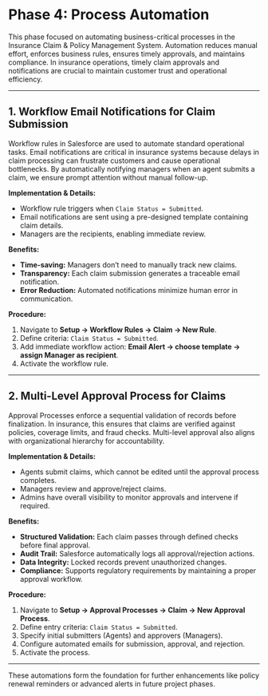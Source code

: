 # Phase 4: Process Automation 

This phase focused on automating business-critical processes in the Insurance Claim & Policy Management System. Automation reduces manual effort, enforces business rules, ensures timely approvals, and maintains compliance. In insurance operations, timely claim approvals and notifications are crucial to maintain customer trust and operational efficiency.

---

## 1. Workflow Email Notifications for Claim Submission

 
Workflow rules in Salesforce are used to automate standard operational tasks. Email notifications are critical in insurance systems because delays in claim processing can frustrate customers and cause operational bottlenecks. By automatically notifying managers when an agent submits a claim, we ensure prompt attention without manual follow-up.

**Implementation & Details:**  
- Workflow rule triggers when `Claim Status = Submitted`.  
- Email notifications are sent using a pre-designed template containing claim details.  
- Managers are the recipients, enabling immediate review.

**Benefits:**  
- **Time-saving:** Managers don’t need to manually track new claims.  
- **Transparency:** Each claim submission generates a traceable email notification.  
- **Error Reduction:** Automated notifications minimize human error in communication.

**Procedure:**  
1. Navigate to **Setup → Workflow Rules → Claim → New Rule**.  
2. Define criteria: `Claim Status = Submitted`.  
3. Add immediate workflow action: **Email Alert → choose template → assign Manager as recipient**.  
4. Activate the workflow rule.  


---

## 2. Multi-Level Approval Process for Claims


Approval Processes enforce a sequential validation of records before finalization. In insurance, this ensures that claims are verified against policies, coverage limits, and fraud checks. Multi-level approval also aligns with organizational hierarchy for accountability.

**Implementation & Details:**  
- Agents submit claims, which cannot be edited until the approval process completes.  
- Managers review and approve/reject claims.  
- Admins have overall visibility to monitor approvals and intervene if required.

**Benefits:**  
- **Structured Validation:** Each claim passes through defined checks before final approval.  
- **Audit Trail:** Salesforce automatically logs all approval/rejection actions.  
- **Data Integrity:** Locked records prevent unauthorized changes.  
- **Compliance:** Supports regulatory requirements by maintaining a proper approval workflow.

**Procedure:**  
1. Navigate to **Setup → Approval Processes → Claim → New Approval Process**.  
2. Define entry criteria: `Claim Status = Submitted`.  
3. Specify initial submitters (Agents) and approvers (Managers).  
4. Configure automated emails for submission, approval, and rejection.  
5. Activate the process.  


---


These automations form the foundation for further enhancements like policy renewal reminders or advanced alerts in future project phases.

